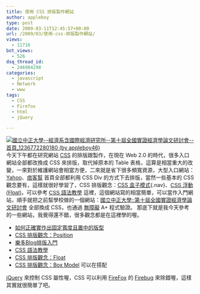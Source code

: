```yaml
---
title: 使用 CSS 排版製作網站
author: appleboy
type: post
date: 2009-03-11T12:45:57+00:00
url: /2009/03/使用-css-排版製作網站/
views:
  - 11716
bot_views:
  - 526
dsq_thread_id:
  - 246984298
categories:
  - javascript
  - Network
  - www
tags:
  - CSS
  - Firefox
  - html
  - jQuery

---
```

[<img title="國立中正大學--經濟系含國際經濟研究所--第十屆全國實證經濟學論文研討會--首頁_1236772280180 (by appleboy46)" src="https://i0.wp.com/farm4.static.flickr.com/3625/3346746764_1259500fd3.jpg?resize=395%2C500&#038;ssl=1" alt="國立中正大學--經濟系含國際經濟研究所--第十屆全國實證經濟學論文研討會--首頁_1236772280180 (by appleboy46)" data-recalc-dims="1" />][1] 今天下午都在研究網站 [CSS][2] 的排版跟製作，在現在 Web 2.0 的時代，很多入口網站全部都改換成 CSS 來排版，取代掉原本的 Table 表格，這算是相當重大的改變，一來對於維護網站會相當方便，二來就是省下很多頻寬資源，大型入口網站：[Yahoo][3]、[痞客幫][4] 首頁全部都利用 CSS Div 的方式下去排版，當然一些基本的 CSS 觀念要有，這樣就很好學習了，CSS 排版觀念：[CSS 盒子模式][5]{.nav}、<span style="font-family: Verdana,Arial,Helvetica,sans-serif;"><a class="nav" href="http://css.1keydata.com/tw/float.php">CSS 浮動 (Float)</a>，可以參考 <a href="http://css.1keydata.com/tw/">CSS 語法教學</a> 這裡，這個網站寫的相當簡單，可以當作入門網站，順手就把之前幫學校做的一個網站：</span>[國立中正大學::第十屆全國實證經濟學論文研討會][6] 全部換成 CSS，也通過 [無障礙][7] A+ 程式驗證。 <!--more--> 那底下就是我今天參考的一些網站，我覺得還不錯，很多觀念都是在這裡學的喔。 

  * [如何正確實作出固定寬度且置中的版型][8]
  * [CSS 排版觀念：Position][9]
  * [樂多Blog排版入門][10] 
  * [CSS 語法教學][11]
  * [CSS 排版觀念：Float][12]
  * [CSS 排版觀念：Box Model][13]  可以在搭配 

[jQuery][14] 來控制 CSS 屬性喔，CSS 可以利用 [FireFox][15] 的 [Firebug][16] 來除錯喔，這樣其實就很簡單了吧。

 [1]: https://www.flickr.com/photos/appleboy/3346746764/ "國立中正大學--經濟系含國際經濟研究所--第十屆全國實證經濟學論文研討會--首頁_1236772280180 (by appleboy46)"
 [2]: http://zh.wikipedia.org/wiki/CSS
 [3]: http://tw.yahoo.com
 [4]: http://www.pixnet.net
 [5]: http://css.1keydata.com/tw/box-model.php
 [6]: http://www.ccu.edu.tw/economic/2009/index.php
 [7]: http://enable.nat.gov.tw/
 [8]: http://blog.roodo.com/jaceju/archives/77741.html
 [9]: http://blog.roodo.com/jaceju/archives/91923.html
 [10]: http://blog.roodo.com/jaceju/archives/152005.html
 [11]: http://css.1keydata.com/tw/
 [12]: http://blog.roodo.com/jaceju/archives/126260.html
 [13]: http://blog.roodo.com/jaceju/archives/100724.html
 [14]: http://jquery.com/
 [15]: http://www.moztw.org/
 [16]: https://addons.mozilla.org/en-US/firefox/addon/1843